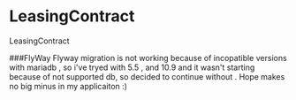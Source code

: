 # LeasingContract
LeasingContract

###FlyWay
Flyway migration is not working because of incopatible versions with mariadb , so i've tryed with 5.5 , and 10.9 and it
wasn't starting because of not supported db, so decided to continue without . Hope makes no big minus in my applicaiton :)




